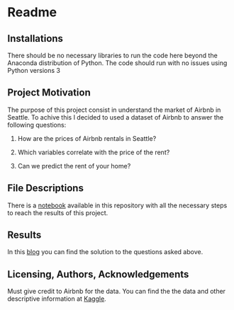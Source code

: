 # Readme

## Installations

There should be no necessary libraries to run the code here beyond the Anaconda distribution of Python. The code should run with no issues using Python versions 3

## Project Motivation

The purpose of this project consist in understand the market of Airbnb in Seattle. To achive this I decided to used a dataset of Airbnb to answer the following questions:

1. How are the prices of Airbnb rentals in Seattle?

2. Which variables correlate with the price of the rent?

3. Can we predict the rent of your home?

## File Descriptions

There is a [notebook](https://github.com/gutorres93/udacity_p1/blob/main/Udacity_P1.ipynb) available in this repository with all the necessary steps to reach the results of this project.

## Results

In this [blog](https://gutorres93.github.io/udacity_p1/) you can find the solution to the questions asked above.

## Licensing, Authors, Acknowledgements

Must give credit to Airbnb for the data. You can find the the data and other descriptive information at [Kaggle](https://www.kaggle.com/datasets/airbnb/seattle).
